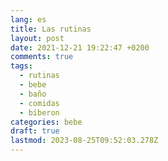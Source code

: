 ```yaml
---
lang: es
title: Las rutinas
layout: post
date: 2021-12-21 19:22:47 +0200
comments: true
tags:
  - rutinas
  - bebe
  - baño
  - comidas
  - biberon
categories: bebe
draft: true
lastmod: 2023-08-25T09:52:03.278Z
---
```

